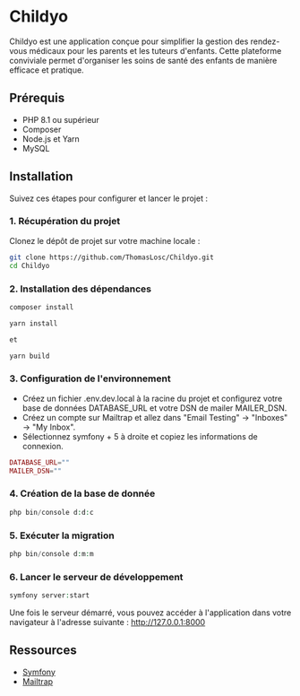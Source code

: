 # Childyo

Childyo est une application conçue pour simplifier la gestion des rendez-vous médicaux pour les parents et les tuteurs d'enfants. Cette plateforme conviviale permet d'organiser les soins de santé des enfants de manière efficace et pratique.

## Prérequis

- PHP 8.1 ou supérieur
- Composer
- Node.js et Yarn
- MySQL

## Installation

Suivez ces étapes pour configurer et lancer le projet :

### 1. Récupération du projet

Clonez le dépôt de projet sur votre machine locale :

```bash
git clone https://github.com/ThomasLosc/Childyo.git
cd Childyo
```

### 2. Installation des dépendances

```bash
composer install
```

```bash
yarn install

et

yarn build
```

### 3. Configuration de l'environnement

- Créez un fichier .env.dev.local à la racine du projet et configurez votre base de données DATABASE_URL et votre DSN de mailer MAILER_DSN.
- Créez un compte sur Mailtrap et allez dans "Email Testing" -> "Inboxes" -> "My Inbox".
- Sélectionnez symfony + 5 à droite et copiez les informations de connexion.

```php
DATABASE_URL=""
MAILER_DSN=""
```


### 4. Création de la base de donnée

```php
php bin/console d:d:c
```

### 5. Exécuter la migration
```php
php bin/console d:m:m
```
### 6. Lancer le serveur de développement

```php
symfony server:start
```

Une fois le serveur démarré, vous pouvez accéder à l'application dans votre navigateur à l'adresse suivante : http://127.0.0.1:8000

## Ressources

- [Symfony](https://symfony.com/)
- [Mailtrap](https://mailtrap.io/)
